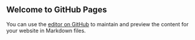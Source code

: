 ## Welcome to GitHub Pages

You can use the [editor on GitHub](https://github.com/Mary1798/SadNavySeal/edit/gh-pages/index.md) to maintain and preview the content for your website in Markdown files.


